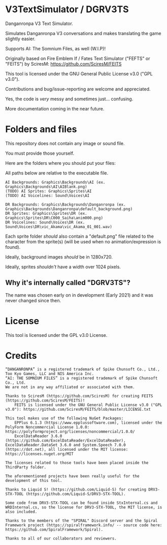 # V3TextSimulator / DGRV3TS 

Danganronpa V3 Text Simulator.

Simulates Danganronpa V3 conversations and makes translating the game slightly easier.

Supports AI: The Somnium Files, as well (W.I.P)!

Originally based on Fire Emblem If / Fates Text Simulator ("FEFTS" or "FEITS") by SciresM: https://github.com/SciresM/FEITS

This tool is licensed under the GNU General Public License v3.0 ("GPL v3.0").

Contributions and bug/issue-reporting are welcome and appreciated.

Yes, the code is *very* messy and sometimes just... confusing.

More documentation coming in the near future.

# Folders and files

This repository does not contain any image or sound file.

You must provide those yourself.

Here are the folders where you should put your files:

All paths below are relative to the executable file.

	AI Backgrounds: Graphics\Backgrounds\AI (ex. Graphics\Backgrounds\AI\AIBlank.png)
	(TODO) AI Sprites: Graphics\Sprites\AI
	(TODO) AI Voicelines: Sound\Voices\AI

	DR Backgrounds: Graphics\Backgrounds\Danganronpa (ex. Graphics\Backgrounds\Danganronpa\default_background.png)
	DR Sprites: Graphics\Sprites\DR (ex. Graphics\Sprites\DR\C000_Saiha\anim000.png)
	DR Voicelines: Sound\Voices\DR (ex. Sound\Voices\DR\vic_Akama\vic_Akama_01_001.wav)

Each sprite folder *should* also contain a "default.png" file related to the character from the sprite(s) (will be used when no animation/expression is found).

Ideally, background images *should* be in 1280x720.

Ideally, sprites *shouldn't* have a width over 1024 pixels.

## Why it's internally called "DGRV3TS"?

The name was chosen early on in development (Early 2021) and it was never changed since then.

# License

This tool is licensed under the GPL v3.0 License.

# Credits

    “DANGANRONPA” is a registered trademark of Spike Chunsoft Co., Ltd., Too Kyo Games, LLC and NIS America Inc.
	“AI: THE SOMNIUM FILES” is a registered trademark of Spike Chunsoft Co., Ltd.
	We are not in any way affiliated or associated with them.
	
	Thanks to SciresM (https://github.com/SciresM) for creating FEITS (https://github.com/SciresM/FEITS)!
		FEITS is licensed under the GNU General Public License v3.0 ("GPL v3.0"): https://github.com/SciresM/FEITS/blob/master/LICENSE.txt
	
	This tool makes use of the following NuGet Packages:
		EPPlus 6.1.3 (https://www.epplussoftware.com), licensed under the PolyForm Noncommercial License 1.0.0: https://polyformproject.org/licenses/noncommercial/1.0.0/
		ExcelDataReader 3.6.0 (https://github.com/ExcelDataReader/ExcelDataReader), ExcelDataReader.DataSet 3.6.0 and System.Speech 7.0.0 (https://dot.net), all licensed under the MIT license: https://licenses.nuget.org/MIT
	
	The licenses related to those tools have been placed inside the ThirdParty folder.
	
	The aforementioned projects have been really useful for the development of this tool.
	
	Thanks to Liquid S! (https://github.com/Liquid-S) for creating DRV3-STX-TOOL (https://github.com/Liquid-S/DRV3-STX-TOOL).
	
	Some code from DRV3-STX-TOOL can be found inside StxInternal.cs and WRDInternal.cs, so the license for DRV3-STX-TOOL, the MIT license, is also included.
	
	Thanks to the members of the "SPIRAL" Discord server and the Spiral Framework project (https://spiralframework.info/ -- source code here: https://github.com/SpiralFramework/Spiral).
	
	Thanks to all of our collaborators and reviewers.